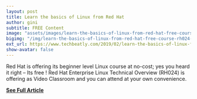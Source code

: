 ```yaml
---
layout: post
title: Learn the basics of Linux from Red Hat
author: gini
subtitle: FREE Content
image: "assets/images/learn-the-basics-of-linux-from-red-hat-free-course-rh024-1.jpg"
bigimg: "/img/learn-the-basics-of-linux-from-red-hat-free-course-rh024-1.jpg"
ext_url: https://www.techbeatly.com/2019/02/learn-the-basics-of-linux-from-red-hat-free-course-rh024.html
show-avatar: false
---
```


Red Hat is offering its beginner level Linux course at no-cost; yes you heard it right – Its free ! Red Hat Enterprise Linux Technical Overview (RH024) is offering as Video Classroom and you can attend at your own convenience.

**[See Full Article](https://www.techbeatly.com/2019/02/learn-the-basics-of-linux-from-red-hat-free-course-rh024.html/)**
